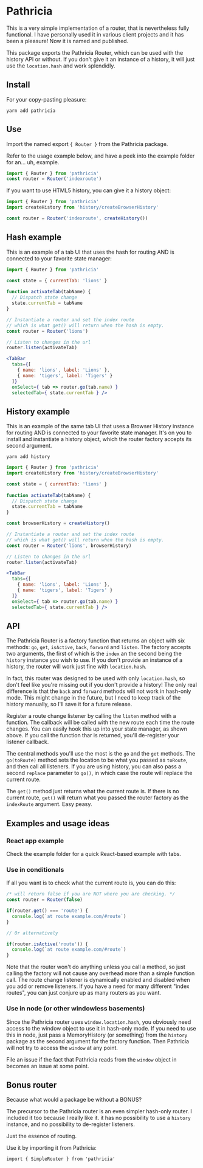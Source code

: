 # Pathricia

This is a very simple implementation of a router, that is nevertheless fully functional. I have personally used it in various client projects and it has been a pleasure! Now it is named and published.

This package exports the Pathricia Router, which can be used with the history API or without. If you don't give it an instance of a history, it will just use the `location.hash` and work splendidly.

## Install

For your copy-pasting pleasure:

`yarn add pathricia`

## Use

Import the named export `{ Router }` from the Pathricia package.

Refer to the usage example below, and have a peek into the example folder for an... uh, example.

```js
import { Router } from 'pathricia'
const router = Router('indexroute')
```

If you want to use HTML5 history, you can give it a history object:

```js
import { Router } from 'pathricia'
import createHistory from 'history/createBrowserHistory'

const router = Router('indexroute', createHistory())
```

## Hash example

This is an example of a tab UI that uses the hash for routing AND is connected to your favorite state manager:

```jsx harmony
import { Router } from 'pathricia'

const state = { currentTab: 'lions' }
 
function activateTab(tabName) {
  // Dispatch state change
  state.currentTab = tabName
}

// Instantiate a router and set the index route
// which is what get() will return when the hash is empty.
const router = Router('lions')

// Listen to changes in the url
router.listen(activateTab)

<TabBar
  tabs={[
    { name: 'lions', label: 'Lions' },
    { name: 'tigers', label: 'Tigers' }
  ]}
  onSelect={ tab => router.go(tab.name) }
  selectedTab={ state.currentTab } />
```

## History example

This is an example of the same tab UI that uses a Browser History instance for routing AND is connected to your favorite state manager. It's on you to install and instantiate a history object, which the router factory accepts its second argument.

`yarn add history`

```jsx harmony
import { Router } from 'pathricia'
import createHistory from 'history/createBrowserHistory'

const state = { currentTab: 'lions' }
 
function activateTab(tabName) {
  // Dispatch state change
  state.currentTab = tabName
}

const browserHistory = createHistory()

// Instantiate a router and set the index route
// which is what get() will return when the hash is empty.
const router = Router('lions', browserHistory)

// Listen to changes in the url
router.listen(activateTab)

<TabBar
  tabs={[
    { name: 'lions', label: 'Lions' },
    { name: 'tigers', label: 'Tigers' }
  ]}
  onSelect={ tab => router.go(tab.name) }
  selectedTab={ state.currentTab } />
```


## API

The Pathricia Router is a factory function that returns an object with six methods: `go`, `get`, `isActive`, `back`, `forward` and `listen`. The factory accepts two arguments, the first of which is the `index` an the second being the `history` instance you wish to use. If you don't provide an instance of a history, the router will work just fine with `location.hash`.

In fact, this router was designed to be used with only `location.hash`, so don't feel like you're missing out if you don't provide a history! The only real difference is that the `back` and `forward` methods will not work in hash-only mode. This might change in the future, but I need to keep track of the history manually, so I'll save it for a future release.

Register a route change listener by calling the `listen` method with a function. The callback will be called with the new route each time the route changes. You can easily hook this up into your state manager, as shown above. If you call the function thar is returned, you'll de-register your listener callback.

The central methods you'll use the most is the `go` and the `get` methods. The `go(toRoute)` method sets the location to be what you passed as `toRoute`, and then call all listeners. If you are using history, you can also pass a second `replace` parameter to `go()`, in which case the route will replace the current route.

The `get()` method just returns what the current route is. If there is no current route, `get()` will return what you passed the router factory as the `indexRoute` argument. Easy peasy.

## Examples and usage ideas

### React app example

Check the example folder for a quick React-based example with tabs.

### Use in conditionals

If all you want is to check what the current route is, you can do this:

```js
/* will return false if you are NOT where you are checking. */
const router = Router(false)

if(router.get() === 'route') {
  console.log(`at route example.com/#route`)
}

// Or alternatively

if(router.isActive('route')) {
  console.log(`at route example.com/#route`)
}

```

Note that the router won't do anything unless you call a method, so just calling the factory will not cause any overhead more than a simple function call. The route change listener is dynamically enabled and disabled when you add or remove listeners. If you have a need for many different "index routes", you can just conjure up as many routers as you want.

### Use in node (or other windowless basements)

Since the Pathricia router uses `window.location.hash`, you obviously need access to the window object to use it in hash-only mode. If you need to use this in node, just pass a MemoryHistory (or something) from the `history` package as the second argument for the factory function. Then Pathricia will not try to access the `window` at any point.

File an issue if the fact that Pathricia reads from the `window` object in becomes an issue at some point.

## Bonus router

Because what would a package be without a BONUS?

The precursor to the Pathricia router is an even simpler hash-only router. I included it too because I really like it. it has no possibility to use a `history` instance, and no possibility to de-register listeners.

Just the essence of routing.

Use it by importing it from Pathricia:

`import { SimpleRouter } from 'pathricia'`